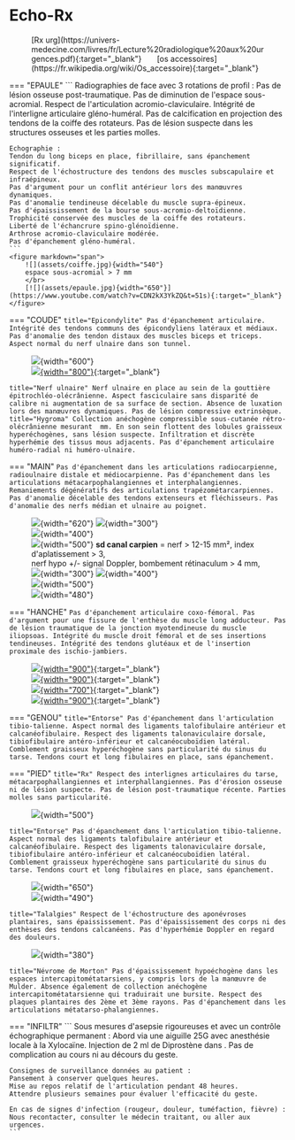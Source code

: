 # Echo-Rx

<figure markdown="span">
    [Rx urg](https://univers-medecine.com/livres/fr/Lecture%20radiologique%20aux%20urgences.pdf){:target="_blank"} &nbsp;&nbsp;&nbsp;&nbsp;&nbsp; [os accessoires](https://fr.wikipedia.org/wiki/Os_accessoire){:target="_blank"}
</figure> 

=== "EPAULE"
    ```
    Radiographies de face avec 3 rotations de profil :
    Pas de lésion osseuse post-traumatique.
    Pas de diminution de l'espace sous-acromial.
    Respect de l'articulation acromio-claviculaire.
    Intégrité de l'interligne articulaire gléno-huméral.
    Pas de calcification en projection des tendons de la coiffe des rotateurs.
    Pas de lésion suspecte dans les structures osseuses et les parties molles.

    Echographie :
    Tendon du long biceps en place, fibrillaire, sans épanchement significatif.
    Respect de l'échostructure des tendons des muscles subscapulaire et infraépineux.
    Pas d'argument pour un conflit antérieur lors des manœuvres dynamiques.
    Pas d'anomalie tendineuse décelable du muscle supra-épineux.
    Pas d'épaississement de la bourse sous-acromio-deltoïdienne.
    Trophicité conservée des muscles de la coiffe des rotateurs.
    Liberté de l'échancrure spino-glénoïdienne.
    Arthrose acromio-claviculaire modérée.
    Pas d'épanchement gléno-huméral.
    ```
    <figure markdown="span">
        ![](assets/coiffe.jpg){width="540"}
        espace sous-acromial > 7 mm  
        </br>
        [![](assets/epaule.jpg){width="650"}](https://www.youtube.com/watch?v=CDN2kX3YkZQ&t=51s){:target="_blank"}
    </figure>  
 
=== "COUDE"
    ```title="Epicondylite"
    Pas d'épanchement articulaire.
    Intégrité des tendons communs des épicondyliens latéraux et médiaux.
    Pas d'anomalie des tendon distaux des muscles biceps et triceps.
    Aspect normal du nerf ulnaire dans son tunnel.
    ```
    <figure markdown="span">
        ![](assets/epicond.jpg){width="600"}  
        [![](assets/coude.jpg){width="800"}](https://www.youtube.com/watch?v=CDN2kX3YkZQ&t=51s){:target="_blank"} 
    </figure> 
    ```title="Nerf ulnaire"
    Nerf ulnaire en place au sein de la gouttière épitrochléo-olécrânienne.
    Aspect fasciculaire sans disparité de calibre ni augmentation de sa surface de section.
    Absence de luxation lors des manœuvres dynamiques.
    Pas de lésion compressive extrinsèque.
    ```
    ```title="Hygroma"
    Collection anéchogène compressible sous-cutanée rétro-olécrânienne mesurant  mm.
    En son sein flottent des lobules graisseux hyperéchogènes, sans lésion suspecte.
    Infiltration et discrète hyperhémie des tissus mous adjacents.
    Pas d'épanchement articulaire huméro-radial ni huméro-ulnaire.
    ```
    
=== "MAIN"
    ```
    Pas d'épanchement dans les articulations radiocarpienne, radioulnaire distale et médiocarpienne.
    Pas d'épanchement dans les articulations métacarpophalangiennes et interphalangiennes.
    Remaniements dégénératifs des articulations trapézométarcarpiennes.
    Pas d'anomalie décelable des tendons extenseurs et fléchisseurs.
    Pas d'anomalie des nerfs médian et ulnaire au poignet.
    ```
    <figure markdown="span">
        ![](assets/poignetdos.jpg){width="620"}
        ![](assets/extenseurs.jpg){width="300"}  
        ![](assets/carpe.jpg){width="400"}  
        ![](assets/flechisseurs.jpg){width="500"}
        **sd canal carpien** = nerf > 12-15 mm², index d'aplatissement > 3,  
        nerf hypo +/- signal Doppler, bombement rétinaculum > 4 mm, 
        ![](assets/carpien.jpg){width="300"}
        ![](assets/nerfs.jpg){width="400"}  
        ![](assets/doigtsflech.jpg){width="500"}  
        ![](assets/main.jpg){width="480"}
    </figure> 

=== "HANCHE"
    ```
    Pas d'épanchement articulaire coxo-fémoral.
    Pas d'argument pour une fissure de l'enthèse du muscle long adducteur.
    Pas de lésion traumatique de la jonction myotendineuse du muscle iliopsoas.
    Intégrité du muscle droit fémoral et de ses insertions tendineuses.
    Intégrité des tendons glutéaux et de l'insertion proximale des ischio-jambiers.
    ```
    <figure markdown="span">
        [![](assets/adducteurs.jpg){width="900"}](https://www.youtube.com/watch?v=CvP7ZwW3trk&list=PLGV2jHWN573djULLdIjMos1uZ1iMdevnT&index=4){:target="_blank"}  
        [![](assets/psoas.jpg){width="900"}](https://www.youtube.com/watch?v=ivN3cYggy_w&list=PLGV2jHWN573djULLdIjMos1uZ1iMdevnT&index=4){:target="_blank"}  
        [![](assets/droitfem.jpg){width="700"}](https://www.youtube.com/watch?v=JJLKE5kArb0&list=PLGV2jHWN573djULLdIjMos1uZ1iMdevnT&index=5){:target="_blank"}  
        [![](assets/latpost.jpg){width="900"}](https://www.youtube.com/watch?v=8AxHjBnEDPQ&list=PLGV2jHWN573djULLdIjMos1uZ1iMdevnT&index=6){:target="_blank"}  
    </figure>  

=== "GENOU"
    ```title="Entorse"
    Pas d'épanchement dans l'articulation tibio-talienne.
    Aspect normal des ligaments talofibulaire antérieur et calcanéofibulaire.
    Respect des ligaments talonaviculaire dorsale, tibiofibulaire antéro-inférieur et calcanéocuboïdien latéral.
    Comblement graisseux hyperéchogène sans particularité du sinus du tarse.
    Tendons court et long fibulaires en place, sans épanchement.
    ```

=== "PIED"
    ```title="Rx"
    Respect des interlignes articulaires du tarse, métacarpophallangiennes et interphallangiennes.
    Pas d'érosion osseuse ni de lésion suspecte.
    Pas de lésion post-traumatique récente.
    Parties molles sans particularité.
    ```
    <figure markdown="span">
        ![](assets/piedos.jpg){width="500"}  
    </figure> 
    ```title="Entorse"
    Pas d'épanchement dans l'articulation tibio-talienne.
    Aspect normal des ligaments talofibulaire antérieur et calcanéofibulaire.
    Respect des ligaments talonaviculaire dorsale, tibiofibulaire antéro-inférieur et calcanéocuboïdien latéral.
    Comblement graisseux hyperéchogène sans particularité du sinus du tarse.
    Tendons court et long fibulaires en place, sans épanchement.
    ```
    <figure markdown="span">
        ![](assets/TAFA.jpg){width="650"}  
        ![](assets/cheville.jpg){width="490"}  
    </figure> 
    ```title="Talalgies"
    Respect de l'échostructure des aponévroses plantaires, sans épaississement.
    Pas d'épaississement des corps ni des enthèses des tendons calcanéens.
    Pas d'hyperhémie Doppler en regard des douleurs.
    ```
    <figure markdown="span">
        ![](assets/pied.jpg){width="380"}
    </figure> 
    ```title="Névrome de Morton"
    Pas d'épaississement hypoéchogène dans les espaces intercapitométatarsiens, y compris lors de la manœuvre de Mulder.
    Absence également de collection anéchogène intercapitométatarsienne qui traduirait une bursite.
    Respect des plaques plantaires des 2ème et 3ème rayons.
    Pas d'épanchement dans les articulations métatarso-phalangiennes.
    ```

=== "INFILTR"
    ```
    Sous mesures d'asepsie rigoureuses et avec un contrôle échographique permanent :
    Abord via une aiguille 25G avec anesthésie locale à la Xylocaïne.
    Injection de 2 ml de Diprostène dans .
    Pas de complication au cours ni au décours du geste.

    Consignes de surveillance données au patient :
    Pansement à conserver quelques heures.
    Mise au repos relatif de l'articulation pendant 48 heures.
    Attendre plusieurs semaines pour évaluer l'efficacité du geste.

    En cas de signes d'infection (rougeur, douleur, tuméfaction, fièvre) : 
    Nous recontacter, consulter le médecin traitant, ou aller aux urgences.
    ```